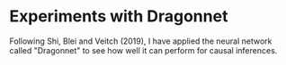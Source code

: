# Experiments with Dragonnet
Following Shi, Blei and Veitch (2019), I have applied the neural network called "Dragonnet" to see how well it can perform for causal inferences.
